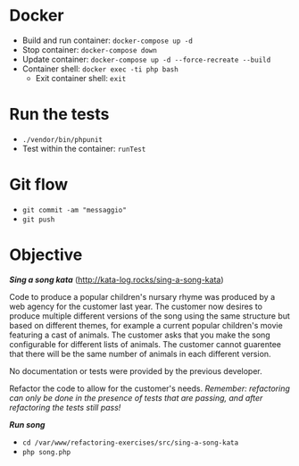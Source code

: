# Docker
- Build and run container: `docker-compose up -d`
- Stop container: `docker-compose down`
- Update container: `docker-compose up -d --force-recreate --build`
- Container shell: `docker exec -ti php bash`
    - Exit container shell: `exit`

# Run the tests
- `./vendor/bin/phpunit`
- Test within the container: `runTest`

# Git flow 
- `git commit -am "messaggio"`
- `git push`

# Objective
**_Sing a song kata_** (http://kata-log.rocks/sing-a-song-kata)


Code to produce a popular children's nursary rhyme was produced by a web agency for the customer last year. The customer now desires to produce multiple different versions of the song using the same structure but based on different themes, for example a current popular children's movie featuring a cast of animals. The customer asks that you make the song configurable for different lists of animals. The customer cannot guarentee that there will be the same number of animals in each different version.

No documentation or tests were provided by the previous developer.

Refactor the code to allow for the customer's needs. 
_Remember: refactoring can only be done in the presence of tests that are passing, and after refactoring the tests still pass!_

**_Run song_**

- `cd /var/www/refactoring-exercises/src/sing-a-song-kata`
- `php song.php`
